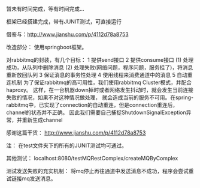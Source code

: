 暂未有时间完成，等有时间完成...

框架已经搭建完成，带有JUNIT测试，可直接运行

借鉴与：http://www.jianshu.com/p/4112d78a8753

改造部分：
使用springboot框架。


对rabbitmq的封装，有几个目标：
1 提供send接口
2 提供consume接口
    (1) 处理成功，从队列中删除消息
    (2) 处理失败(网络问题，程序问题，服务挂了)，将消息重新放回队列
3 保证消息的事务性处理
4 使用线程来消费通道中的消息
5 自动重连机制
  为了保证rabbitmq的高可用性，我们使用rabbitmq Cluster模式，并配合haproxy。
  这样，在一台机器down掉时或者网络发生抖动时，就会发生当前连接失败的情况，如果不对这种情况做处理，
  就会造成当前的服务不可用。在spring-rabbitmq中，已实现了connection的自动重连，但是connection重连后，channel的状态并不正确。
  因此我们需要自己捕捉ShutdownSignalException异常，并重新生成channel
  
感谢这篇干货：
    http://www.jianshu.com/p/4112d78a8753

注：
    在test文件夹下的所有的JUNIT测试均可通过。
    
其他测试：
localhost:8080/testMQRestComplex/createMQByComplex

测试发送失败的充实机制：
    将mq停止再往通道中发送消息不成功，程序会尝试重试链接mq发送消息。